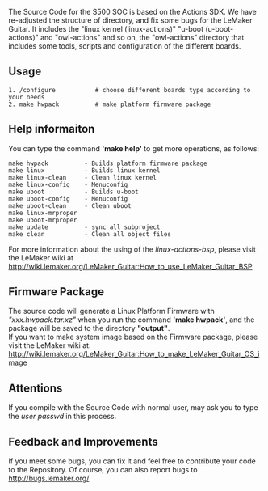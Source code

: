 The Source Code for the S500 SOC is based on the Actions SDK. We have re-adjusted the structure of directory, and fix some bugs for the LeMaker Guitar.
It includes the "linux kernel (linux-actions)" "u-boot (u-boot-actions)" and "owl-actions" and so on, the "owl-actions" directory that includes some tools, 
scripts and configuration of the different boards.

## Usage
	1. /configure           # choose different boards type according to your needs  
	2. make hwpack          # make platform firmware package  

## Help informaiton
You can type the command **'make help'** to get more operations, as follows:    

	make hwpack          - Builds platform firmware package
	make linux           - Builds linux kernel
	make linux-clean     - Clean linux kernel
	make linux-config    - Menuconfig
	make uboot           - Builds u-boot
	make uboot-config    - Menuconfig
	make uboot-clean     - Clean uboot
	make linux-mrproper
	make uboot-mrproper
	make update          - sync all subproject
	make clean           - Clean all object files

For more information about the using of the *linux-actions-bsp*, please visit the LeMaker wiki at <http://wiki.lemaker.org/LeMaker_Guitar:How_to_use_LeMaker_Guitar_BSP>

## Firmware Package
The source code will generate a Linux Platform Firmware with *"xxx.hwpack.tar.xz"* when you run the command **'make hwpack'**, and the package will be saved to the directory **"output"**.  
If you want to make system image based on the Firmware package, please visit the LeMaker wiki at: <http://wiki.lemaker.org/LeMaker_Guitar:How_to_make_LeMaker_Guitar_OS_image>

## Attentions
If you compile with the Source Code with normal user, may ask you to type the *user passwd* in this process.

## Feedback and Improvements
If you meet some bugs, you can fix it and feel free to contribute your code to the Repository. Of course, you can also report bugs to <http://bugs.lemaker.org/>
